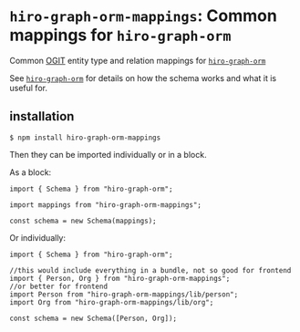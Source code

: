 # `hiro-graph-orm-mappings`: Common mappings for `hiro-graph-orm`

Common [OGIT](https://github.com/arago/OGIT) entity type and relation mappings for [`hiro-graph-orm`](https://github.com/arago/hiro-graph-js/tree/master/packages/hiro-graph-orm)

See [`hiro-graph-orm`](https://github.com/arago/hiro-graph-js/tree/master/packages/hiro-graph-orm) for details on how the schema works and what it is useful for.

## installation

```
$ npm install hiro-graph-orm-mappings
```

Then they can be imported individually or in a block.

As a block:

```
import { Schema } from "hiro-graph-orm";

import mappings from "hiro-graph-orm-mappings";

const schema = new Schema(mappings);
```

Or individually:

```
import { Schema } from "hiro-graph-orm";

//this would include everything in a bundle, not so good for frontend
import { Person, Org } from "hiro-graph-orm-mappings";
//or better for frontend
import Person from "hiro-graph-orm-mappings/lib/person";
import Org from "hiro-graph-orm-mappings/lib/org";

const schema = new Schema([Person, Org]);

```
